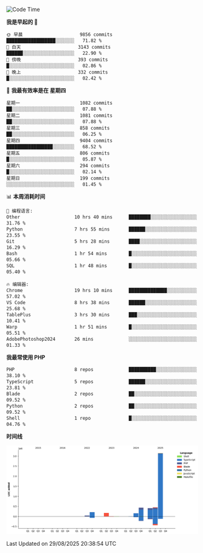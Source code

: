 <!--START_SECTION:waka-->
![Code Time](http://img.shields.io/badge/Code%20Time-4%2C077%20hrs%2026%20mins-blue)

**我是早起的 🐤** 

```text
🌞 早晨                     9856 commits        ██████████████████░░░░░░░   71.82 % 
🌆 白天                     3143 commits        ██████░░░░░░░░░░░░░░░░░░░   22.90 % 
🌃 傍晚                     393 commits         █░░░░░░░░░░░░░░░░░░░░░░░░   02.86 % 
🌙 晚上                     332 commits         █░░░░░░░░░░░░░░░░░░░░░░░░   02.42 % 
```
📅 **我最有效率是在 星期四** 

```text
星期一                      1082 commits        ██░░░░░░░░░░░░░░░░░░░░░░░   07.88 % 
星期二                      1081 commits        ██░░░░░░░░░░░░░░░░░░░░░░░   07.88 % 
星期三                      858 commits         ██░░░░░░░░░░░░░░░░░░░░░░░   06.25 % 
星期四                      9404 commits        █████████████████░░░░░░░░   68.52 % 
星期五                      806 commits         █░░░░░░░░░░░░░░░░░░░░░░░░   05.87 % 
星期六                      294 commits         █░░░░░░░░░░░░░░░░░░░░░░░░   02.14 % 
星期日                      199 commits         ░░░░░░░░░░░░░░░░░░░░░░░░░   01.45 % 
```


📊 **本周消耗时间** 

```text
💬 编程语言: 
Other                    10 hrs 40 mins      ████████░░░░░░░░░░░░░░░░░   31.76 % 
Python                   7 hrs 55 mins       ██████░░░░░░░░░░░░░░░░░░░   23.55 % 
Git                      5 hrs 28 mins       ████░░░░░░░░░░░░░░░░░░░░░   16.29 % 
Bash                     1 hr 54 mins        █░░░░░░░░░░░░░░░░░░░░░░░░   05.66 % 
SQL                      1 hr 48 mins        █░░░░░░░░░░░░░░░░░░░░░░░░   05.40 % 

🔥 编辑器: 
Chrome                   19 hrs 10 mins      ██████████████░░░░░░░░░░░   57.02 % 
VS Code                  8 hrs 38 mins       ██████░░░░░░░░░░░░░░░░░░░   25.68 % 
TablePlus                3 hrs 30 mins       ███░░░░░░░░░░░░░░░░░░░░░░   10.41 % 
Warp                     1 hr 51 mins        █░░░░░░░░░░░░░░░░░░░░░░░░   05.51 % 
AdobePhotoshop2024       26 mins             ░░░░░░░░░░░░░░░░░░░░░░░░░   01.33 % 
```

**我最常使用 PHP** 

```text
PHP                      8 repos             ██████████░░░░░░░░░░░░░░░   38.10 % 
TypeScript               5 repos             ██████░░░░░░░░░░░░░░░░░░░   23.81 % 
Blade                    2 repos             ██░░░░░░░░░░░░░░░░░░░░░░░   09.52 % 
Python                   2 repos             ██░░░░░░░░░░░░░░░░░░░░░░░   09.52 % 
Shell                    1 repo              █░░░░░░░░░░░░░░░░░░░░░░░░   04.76 % 
```



**时间线**

![Lines of Code chart](https://raw.githubusercontent.com/abrahamgreyson/abrahamgreyson/main/assets/bar_graph.png)


 Last Updated on 29/08/2025 20:38:54 UTC
<!--END_SECTION:waka-->
